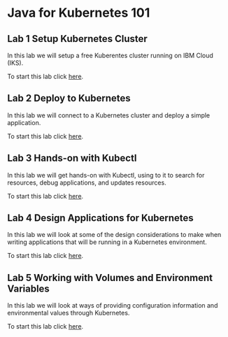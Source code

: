 # Java for Kubernetes 101

## Lab 1 Setup Kubernetes Cluster

In this lab we will setup a free Kuberentes cluster running on IBM Cloud (IKS).

To start this lab click [here](https://labs.cognitiveclass.ai/tools/theiadocker/?md_instructions_url=https%3A%2F%2Fcf-courses-data.s3.us.cloud-object-storage.appdomain.cloud%2FIBMDeveloperSkillsNetwork-JV0104EN-SkillsNetwork%2Flabs%2Flab1_deploy_to_k8s%2Finstructional-labs.md).

## Lab 2 Deploy to Kubernetes

In this lab we will connect to a Kubernetes cluster and deploy a simple application.

To start this lab click [here](https://labs.cognitiveclass.ai/tools/theiadocker/?md_instructions_url=https%3A%2F%2Fcf-courses-data.s3.us.cloud-object-storage.appdomain.cloud%2FIBMDeveloperSkillsNetwork-JV0104EN-SkillsNetwork%2Flabs%2Flab2_deploy_to_k8s%2Finstructional-labs.md).

## Lab 3 Hands-on with Kubectl

In this lab we will get hands-on with Kubectl, using to it to search for resources, debug applications, and updates resources.

To start this lab click [here](https://labs.cognitiveclass.ai/tools/theiadocker/?md_instructions_url=https%3A%2F%2Fcf-courses-data.s3.us.cloud-object-storage.appdomain.cloud%2FIBMDeveloperSkillsNetwork-JV0104EN-SkillsNetwork%2Flabs%2Flab3_working_kubectl%2Finstructional-labs.md).

## Lab 4 Design Applications for Kubernetes

In this lab we will look at some of the design considerations to make when writing applications that will be running in a Kubernetes environment. 

To start this lab click [here](https://labs.cognitiveclass.ai/tools/theiadocker/?md_instructions_url=https%3A%2F%2Fcf-courses-data.s3.us.cloud-object-storage.appdomain.cloud%2FIBMDeveloperSkillsNetwork-JV0104EN-SkillsNetwork%2Flabs%2Flab4_design_applications_for_k8s%2Finstructional-labs.md).

## Lab 5 Working with Volumes and Environment Variables

In this lab we will look at ways of providing configuration information and environmental values through Kubernetes.

To start this lab click [here](https://labs.cognitiveclass.ai/tools/theiadocker/?md_instructions_url=https%3A%2F%2Fcf-courses-data.s3.us.cloud-object-storage.appdomain.cloud%2FIBMDeveloperSkillsNetwork-JV0104EN-SkillsNetwork%2Flabs%2Flab5_config_in_k8s%2Finstructional-labs.md).



